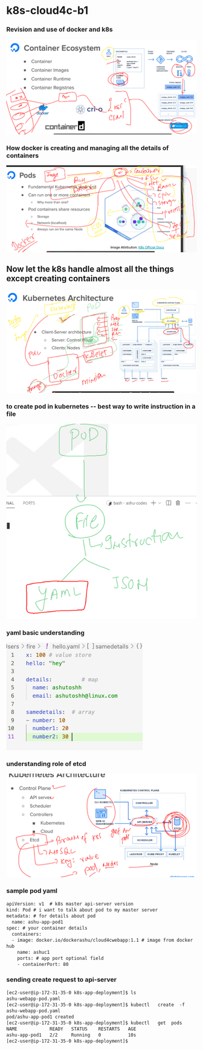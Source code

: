 # k8s-cloud4c-b1

### Revision and use of docker and k8s 

<img src="use.png">

### How docker is creating and managing all the details of containers

<img src="d.png">

## Now let the k8s handle almost all the things except creating containers

<img src="pod.png">


### to create pod in kubernetes -- best way to write instruction in a file 

<img src="file.png">

### yaml basic understanding

<img src="yaml.png">

### understanding role of etcd 

<img src="etcd.png">

### sample pod yaml 

```
apiVersion: v1  # k8s master api-server version 
kind: Pod # i want to talk about pod to my master server 
metadata: # for details about pod 
  name: ashu-app-pod1 
spec: # your container details 
  containers:
  - image: docker.io/dockerashu/cloud4cwebapp:1.1 # image from docker hub 
    name: ashuc1
    ports: # app port optional field 
    - containerPort: 80 
```

### sending create request to api-server

```
[ec2-user@ip-172-31-35-0 k8s-app-deployment]$ ls
ashu-webapp-pod.yaml
[ec2-user@ip-172-31-35-0 k8s-app-deployment]$ kubectl   create  -f  ashu-webapp-pod.yaml 
pod/ashu-app-pod1 created
[ec2-user@ip-172-31-35-0 k8s-app-deployment]$ kubectl   get  pods
NAME            READY   STATUS    RESTARTS   AGE
ashu-app-pod1   2/2     Running   0          10s
[ec2-user@ip-172-31-35-0 k8s-app-deployment]$ 
```


